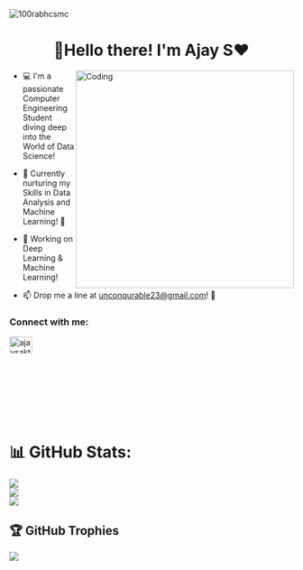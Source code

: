 


<p align="left"> <img src="https://komarev.com/ghpvc/?username=ajay2303&label=Profile%20views&color=0e75b6&style=flat" alt="100rabhcsmc" /> </p>


<h1 align="center"> 👋Hello there! I'm Ajay S❤️ </h1>
<img align="right" alt="Coding" width="386" src="https://user-images.githubusercontent.com/74038190/235224431-e8c8c12e-6826-47f1-89fb-2ddad83b3abf.gif">

- 💻 I'm a passionate Computer Engineering Student diving deep into the World of Data Science!

- 🌱 Currently nurturing my Skills in Data Analysis and Machine Learning! 🤖

- 🔭 Working on Deep Learning & Machine Learning! 

- 📫 Drop me a line at unconqurable23@gmail.com! 📧

<h3 align="left">Connect with me:</h3>

<p align="left">
<a href="https://linkedin.com/in/ajaysakthivel23" target="blank"><img align="center" src="https://raw.githubusercontent.com/rahuldkjain/github-profile-readme-generator/master/src/images/icons/Social/linked-in-alt.svg" alt="ajaysakthivel23" height="30" width="40" /></a>
</p> <br><br><br><br><br><br>

# 📊 GitHub Stats:
![](https://github-readme-stats.vercel.app/api?username=ajay2303&theme=vue&hide_border=false&include_all_commits=false&count_private=false)<br/>
![](https://github-readme-streak-stats.herokuapp.com/?user=ajay2303&theme=vue&hide_border=false)<br/>
![](https://github-readme-stats.vercel.app/api/top-langs/?username=ajay2303&theme=vue&hide_border=false&include_all_commits=false&count_private=false&layout=compact)

## 🏆 GitHub Trophies
![](https://github-profile-trophy.vercel.app/?username=ajay2303&theme=onestar&no-frame=false&no-bg=false&margin-w=4)



	
	




